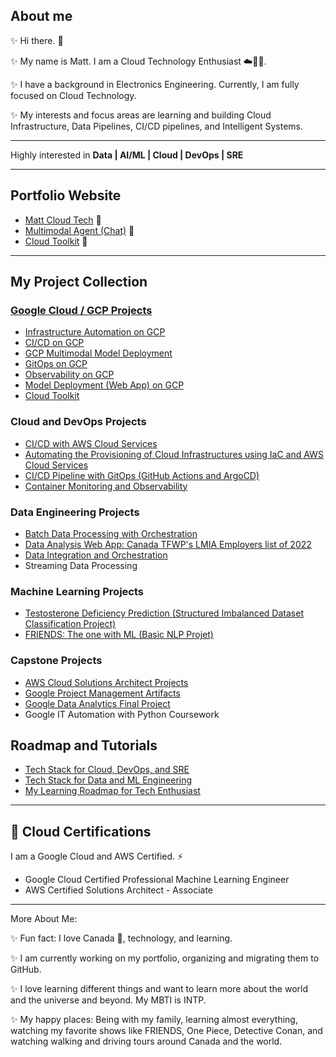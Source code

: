 ## About me 
✨ Hi there. 👋

✨ My name is Matt. I am a Cloud Technology Enthusiast ☁️🧑‍💻.

✨ I have a background in Electronics Engineering. Currently, I am fully focused on Cloud Technology. 

✨ My interests and focus areas are learning and building Cloud Infrastructure, Data Pipelines, CI/CD pipelines, and Intelligent Systems.

---

Highly interested in **Data | AI/ML | Cloud | DevOps | SRE**

---
## Portfolio Website
* [Matt Cloud Tech](https://mattcloudtech.com) :link:
* [Multimodal Agent (Chat)](https://mattcloudtech.com/Agent) :link:
* [Cloud Toolkit](https://mattcloudtech.com/Toolkit) :link:

---
## My Project Collection

### [Google Cloud / GCP Projects](https://github.com/mregojos/GCP-Projects) 
* [Infrastructure Automation on GCP](https://github.com/Mregojos/Infrastructure-Automation-GCP)
* [CI/CD on GCP](https://github.com/Mregojos/CI-CD-GCP)
* [GCP Multimodal Model Deployment](https://github.com/mregojos/GCP-LLM-Deployment)
* [GitOps on GCP](https://github.com/Mregojos/GitOps-on-GCP)
* [Observability on GCP](https://github.com/Mregojos/Observability-on-GCP)
* [Model Deployment (Web App) on GCP](https://github.com/Mregojos/model-deployment)
* [Cloud Toolkit](https://github.com/mregojos/Toolkit)

### Cloud and DevOps Projects
* [CI/CD with AWS Cloud Services](https://github.com/Mregojos/CI-CD-with-Cloud-Services)
* [Automating the Provisioning of Cloud Infrastructures using IaC and AWS Cloud Services](https://github.com/Mregojos/Cloud-Infrastructures)
* [CI/CD Pipeline with GitOps (GitHub Actions and ArgoCD)](https://github.com/Mregojos/CI-CD-with-GitOps)
* [Container Monitoring and Observability](https://github.com/Mregojos/Monitoring-and-Observability)

### Data Engineering Projects
* [Batch Data Processing with Orchestration](https://github.com/Mregojos/Batch-Data-Processing)
* [Data Analysis Web App: Canada TFWP's LMIA Employers list of 2022](https://github.com/Mregojos/Data-Analysis-App)
* [Data Integration and Orchestration](https://github.com/Mregojos/Data-Integration)
* Streaming Data Processing

### Machine Learning Projects
* [Testosterone Deficiency Prediction (Structured Imbalanced Dataset Classification Project)](https://github.com/Mregojos/TDC-Project)
* [FRIENDS: The one with ML (Basic NLP Projet)](https://github.com/Mregojos/FTOWML-Project)

### Capstone Projects
* [AWS Cloud Solutions Architect Projects](https://github.com/Mregojos/AWS-Cloud-Solutions-Architect)
* [Google Project Management Artifacts](https://github.com/Mregojos/Project-Management-Artifacts)
* [Google Data Analytics Final Project](https://github.com/Mregojos/Data-Analytics-Final-Project)
* Google IT Automation with Python Coursework

## Roadmap and Tutorials
* [Tech Stack for Cloud, DevOps, and SRE](https://github.com/Mregojos/tech-stack)
* [Tech Stack for Data and ML Engineering](https://github.com/Mregojos/tech-stack-data-ml)
* [My Learning Roadmap for Tech Enthusiast](https://github.com/mregojos/roadmap-data-ml-ai-cloud-devops-sre)


---
## 💬 Cloud Certifications
I am a Google Cloud and AWS Certified. ⚡
* Google Cloud Certified Professional Machine Learning Engineer
* AWS Certified Solutions Architect - Associate

---

More About Me:

✨ Fun fact: I love Canada 🍁, technology, and learning.

✨ I am currently working on my portfolio, organizing and migrating them to GitHub. 

✨ I love learning different things and want to learn more about the world and the universe and beyond. My MBTI is INTP.

✨ My happy places: Being with my family, learning almost everything, watching my favorite shows like FRIENDS, One Piece, Detective Conan, and watching walking and driving tours around Canada and the world.  




<!--
**Mregojos/MRegojos** is a ✨ _special_ ✨ repository because its `README.md` (this file) appears on your GitHub profile.

Here are some ideas to get you started:

- 🔭 I’m currently working on ...
- 🌱 I’m currently learning ...
- 👯 I’m looking to collaborate on ...
- 🤔 I’m looking for help with ...
- 💬 Ask me about ...
- 📫 How to reach me: ...
- 😄 Pronouns: ...
- ⚡ Fun fact: ...

-->
